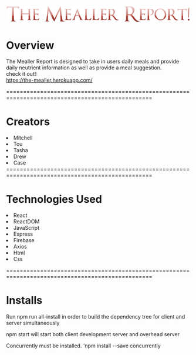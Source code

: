 ![Mealler logo](https://github.com/medcoguy/GitTesting/blob/master/images/image%20(1).png)
=================================================================================================
<h1> Overview </h1>

The Mealler Report is designed to take in users daily meals and provide daily neutrient information as well as provide a meal suggestion.
<br>
check it out!:
<br>
https://the-mealler.herokuapp.com/

=================================================================================================
<h1> Creators </h1>

<li>Mitchell
<li>Tou
<li>Tasha
<li>Drew
<li>Case
=================================================================================================
<h1> Technologies Used </h1>
<li>React
<li>ReactDOM
<li>JavaScript
<li>Express
<li>Firebase
<li>Axios
<li>Html
<li>Css

=================================================================================================
<h1> Installs </h1>
 Run npm run all-install in order to build the dependency tree for client and server simultaneously

npm start will start both client development server and overhead server

 Concurrently must be installed. 'npm install --save concurrently 
